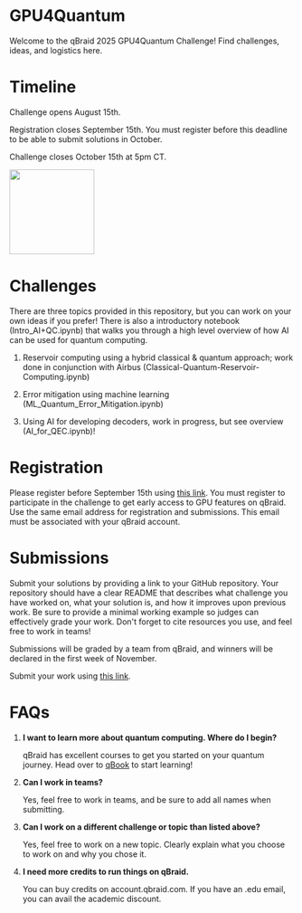 # GPU4Quantum
Welcome to the qBraid 2025 GPU4Quantum Challenge! Find challenges, ideas, and logistics here. 

# Timeline

Challenge opens August 15th.

Registration closes September 15th. You must register before this deadline to be able to submit solutions in October. 

Challenge closes October 15th at 5pm CT.

[<img src="https://qbraid-static.s3.amazonaws.com/logos/Launch_on_qBraid_white.png" width="150">](https://account.qbraid.com?gitHubUrl=https://github.com/qBraid/GPU4Quantum.git)


# Challenges

There are three topics provided in this repository, but you can work on your own ideas if you prefer! There is also a introductory notebook (Intro_AI+QC.ipynb) that walks you through a high level overview of how AI can be used for quantum computing. 

1. Reservoir computing using a hybrid classical & quantum approach; work done in conjunction with Airbus (Classical-Quantum-Reservoir-Computing.ipynb)

2. Error mitigation using machine learning (ML_Quantum_Error_Mitigation.ipynb)

3. Using AI for developing decoders, work in progress, but see overview (AI_for_QEC.ipynb)!

# Registration 

Please register before September 15th using [this link](https://forms.gle/XDQ4Cam7abuPZP9j6). You must register to participate in the challenge to get early access to GPU features on qBraid. Use the same email address for registration and submissions. This email must be associated with your qBraid account. 

# Submissions
Submit your solutions by providing a link to your GitHub repository. Your repository should have a clear README that describes what challenge you have worked on, what your solution is, and how it improves upon previous work. Be sure to provide a minimal working example so judges can effectively grade your work. Don't forget to cite resources you use, and feel free to work in teams!

Submissions will be graded by a team from qBraid, and winners will be declared in the first week of November.

Submit your work using [this link](https://forms.gle/MnxLpjTQAJcMbe939). 

# FAQs

1. **I want to learn more about quantum computing. Where do I begin?**

    qBraid has excellent courses to get you started on your quantum journey. Head over to [qBook](qbook.qbraid.com) to start learning!

2. **Can I work in teams?**

    Yes, feel free to work in teams, and be sure to add all names when submitting. 

3. **Can I work on a different challenge or topic than listed above?**

    Yes, feel free to work on a new topic. Clearly explain what you choose to work on and why you chose it. 

4. **I need more credits to run things on qBraid.**

    You can buy credits on account.qbraid.com. If you have an .edu email, you can avail the academic discount.



